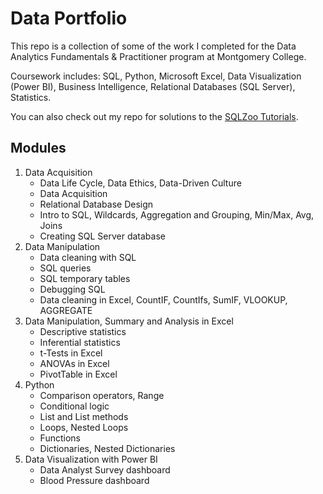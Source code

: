 # Data Portfolio

This repo is a collection of some of the work I completed for the Data Analytics Fundamentals & Practitioner program at Montgomery College.

Coursework includes: SQL, Python, Microsoft Excel, Data Visualization (Power BI), Business Intelligence, Relational Databases (SQL Server), Statistics.

You can also check out my repo for solutions to the [SQLZoo Tutorials](https://github.com/andiedoescode/SQLZoo-Solutions).

## Modules
1. Data Acquisition
   - Data Life Cycle, Data Ethics, Data-Driven Culture
   - Data Acquisition
   - Relational Database Design
   - Intro to SQL, Wildcards, Aggregation and Grouping, Min/Max, Avg, Joins
   - Creating SQL Server database
2. Data Manipulation
   - Data cleaning with SQL
   - SQL queries
   - SQL temporary tables
   - Debugging SQL
   - Data cleaning in Excel, CountIF, CountIfs, SumIF, VLOOKUP, AGGREGATE
3. Data Manipulation, Summary and Analysis in Excel
   - Descriptive statistics
   - Inferential statistics
   - t-Tests in Excel
   - ANOVAs in Excel
   - PivotTable in Excel
4. Python
   - Comparison operators, Range
   - Conditional logic
   - List and List methods
   - Loops, Nested Loops
   - Functions
   - Dictionaries, Nested Dictionaries
5. Data Visualization with Power BI
   - Data Analyst Survey dashboard
   - Blood Pressure dashboard

